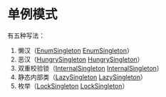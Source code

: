 单例模式
========
[EnumSingleton]: /Singleton/src/main/java/tykkidream/learning/designpatterns/singleton/EnumSingleton "EnumSingleton.java"
[HungrySingleton]: /Singleton/src/main/java/tykkidream/learning/designpatterns/singleton/HungrySingleton "HungrySingleton.java"
[InternalSingleton]: /Singleton/src/main/java/tykkidream/learning/designpatterns/singleton/InternalSingleton "InternalSingleton.java"
[LazySingleton]: /Singleton/src/main/java/tykkidream/learning/designpatterns/singleton/LazySingleton "LazySingleton.java"
[LockSingleton]: /Singleton/src/main/java/tykkidream/learning/designpatterns/singleton/LockSingleton "LockSingleton.java"

有五种写法：

1. 懒汉（[EnumSingleton] [EnumSingleton]）
2. 恶汉（[HungrySingleton] [HungrySingleton]）
3. 双重校验锁（[InternalSingleton] [InternalSingleton]）
4. 静态内部类（[LazySingleton] [LazySingleton]）
5. 枚举（[LockSingleton] [LockSingleton]）